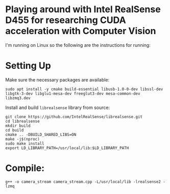 # Playing around with Intel RealSense D455 for researching CUDA acceleration with Computer Vision
I'm running on Linux so the following are the instructions for running:
# Setting Up
Make sure the necessary packages are available: </br>
```
sudo apt install -y cmake build-essential libusb-1.0-0-dev libssl-dev libgtk-3-dev libglu1-mesa-dev freeglut3-dev mesa-common-dev libzmq3.dev
```
Install and build `librealsense` library from source: </br>
```
git clone https://github.com/IntelRealSense/librealsense.git
cd librealsense
mkdir build
cd build
cmake .. -DBUILD_SHARED_LIBS=ON
make -j$(nproc)
sudo make install
export LD_LIBRARY_PATH=/usr/local/lib:$LD_LIBRARY_PATH
```
# Compile:
```g++ -o camera_stream camera_stream.cpp -L/usr/local/lib -lrealsense2 -lzmq```
